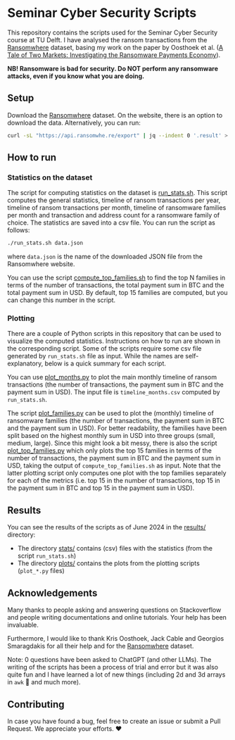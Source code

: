 # Seminar Cyber Security Scripts

This repository contains the scripts used for the Seminar Cyber Security course at TU Delft. I have analysed the ransom transactions from the [Ransomwhere](https://ransomwhe.re/) dataset, basing my work on the paper by Oosthoek et al. ([A Tale of Two Markets: Investigating the Ransomware Payments Economy](https://dl.acm.org/doi/10.1145/3582489)).

**NB! Ransomware is bad for security. Do NOT perform any ransomware attacks, even if you know what you are doing.**

## Setup

Download the [Ransomwhere](https://ransomwhe.re/) dataset. On the website, there is an option to download the data. Alternatively, you can run:

```bash
curl -sL "https://api.ransomwhe.re/export" | jq --indent 0 '.result' > data.json
```

## How to run

### Statistics on the dataset

The script for computing statistics on the dataset is [run\_stats.sh](./run_stats.sh). This script computes the general statistics, timeline of ransom transactions per year, timeline of ransom transactions per month, timeline of ransomware families per month and transaction and address count for a ransomware family of choice. The statistics are saved into a csv file. You can run the script as follows:

```bash
./run_stats.sh data.json
```

where `data.json` is the name of the downloaded JSON file from the Ransomwhere website.

You can use the script [compute\_top\_families.sh](./compute_top_families.sh) to find the top N families in terms of the number of transactions, the total payment sum in BTC and the total payment sum in USD. By default, top 15 families are computed, but you can change this number in the script.

### Plotting

There are a couple of Python scripts in this repository that can be used to visualize the computed statistics. Instructions on how to run are shown in the corresponding script. Some of the scripts require some csv file generated by `run_stats.sh` file as input. While the names are self-explanatory, below is a quick summary for each script.

You can use [plot\_months.py](plot_months.py) to plot the main monthly timeline of ransom transactions (the number of transactions, the payment sum in BTC and the payment sum in USD). The input file is `timeline_months.csv` computed by `run_stats.sh`.

The script [plot\_families.py](plot_families.py) can be used to plot the (monthly) timeline of ransomware families (the number of transactions, the payment sum in BTC and the payment sum in USD). For better readability, the families have been split based on the highest monthly sum in USD into three groups (small, medium, large). Since this might look a bit messy, there is also the script [plot\_top\_families.py](plot_top_families.py) which only plots the top 15 families in terms of the number of transactions, the payment sum in BTC and the payment sum in USD, taking the output of `compute_top_families.sh` as input. Note that the latter plotting script only computes one plot with the top families separately for each of the metrics (i.e. top 15 in the number of transactions, top 15 in the payment sum in BTC and top 15 in the payment sum in USD).

## Results

You can see the results of the scripts as of June 2024 in the [results/](./results/) directory:
- The directory [stats/](./results/stats/) contains (csv) files with the statistics (from the script `run_stats.sh`)
- The directory [plots/](./results/plots/) contains the plots from the plotting scripts (`plot_*.py` files)

## Acknowledgements

Many thanks to people asking and answering questions on Stackoverflow and people writing documentations and online tutorials. Your help has been invaluable.

Furthermore, I would like to thank Kris Oosthoek, Jack Cable and Georgios Smaragdakis for all their help and for the [Ransomwhere](https://ransomwhe.re/) dataset.

Note: 0 questions have been asked to ChatGPT (and other LLMs). The writing of the scripts has been a process of trial and error but it was also quite fun and I have learned a lot of new things (including 2d and 3d arrays in `awk` 🙂 and much more).

## Contributing

In case you have found a bug, feel free to create an issue or submit a Pull Request. We appreciate your efforts. ❤️
